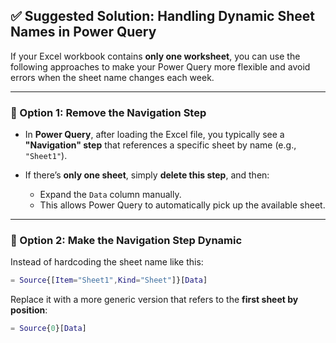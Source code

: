 ## ✅ Suggested Solution: Handling Dynamic Sheet Names in Power Query

If your Excel workbook contains **only one worksheet**, you can use the following approaches to make your Power Query more flexible and avoid errors when the sheet name changes each week.

---

### 🔧 Option 1: Remove the Navigation Step

* In **Power Query**, after loading the Excel file, you typically see a **"Navigation" step** that references a specific sheet by name (e.g., `"Sheet1"`).
* If there’s **only one sheet**, simply **delete this step**, and then:

  * Expand the `Data` column manually.
  * This allows Power Query to automatically pick up the available sheet.

---

### 🔧 Option 2: Make the Navigation Step Dynamic

Instead of hardcoding the sheet name like this:

```m
= Source{[Item="Sheet1",Kind="Sheet"]}[Data]
```

Replace it with a more generic version that refers to the **first sheet by position**:

```m
= Source{0}[Data]
```
